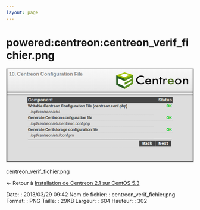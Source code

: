 ```yaml
---
layout: page
---
```


powered:centreon:centreon\_verif\_fichier.png
=============================================

[![centreon\_verif\_fichier.png](../../../assets/media/powered/centreon/centreon_verif_fichier.png@cache=&w=604&h=302 "centreon_verif_fichier.png")](../../../assets/media/powered/centreon/centreon_verif_fichier.png@cache= "Afficher le fichier original")

centreon\_verif\_fichier.png

← Retour à [Installation de Centreon 2.1 sur CentOS
5.3](../../../centreon/centreon-centos-install.html "centreon:centreon-centos-install")

Date:
:   2013/03/29 09:42
Nom de fichier:
:   centreon\_verif\_fichier.png
Format:
:   PNG
Taille:
:   29KB
Largeur:
:   604
Hauteur:
:   302

